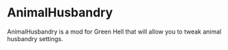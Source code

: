 # AnimalHusbandry
AnimalHusbandry is a mod for Green Hell that will allow you to tweak animal husbandry settings.
